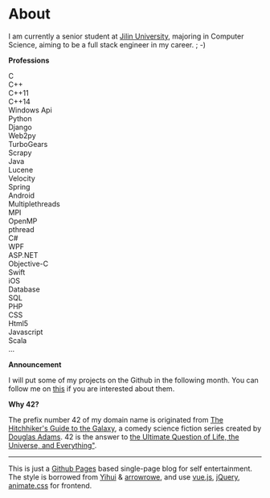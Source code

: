 About
===

I am currently a senior student at [Jilin University](http://www.jlu.edu.cn), majoring in Computer Science, aiming to be a full stack engineer in my career.  ; -)

__Professions__
<div class="tag-panel">
    <div class="tag expert">C</div>
    <div class="tag expert">C++</div>
    <div class="tag familiar">C++11</div>
    <div class="tag familiar">C++14</div>
    <div class="tag">Windows Api</div>
</div>
<div class="tag-panel">
    <div class="tag expert">Python</div>
    <div class="tag expert">Django</div>
    <div class="tag expert">Web2py</div>
    <div class="tag familiar">TurboGears</div>
    <div class="tag">Scrapy</div>
</div>
<div class="tag-panel">
    <div class="tag expert">Java</div>
    <div class="tag expert">Lucene</div>
    <div class="tag familiar">Velocity</div>
    <div class="tag familiar">Spring</div>
    <div class="tag">Android</div>
</div>
<div class="tag-panel">
    <div class="tag expert">Multiplethreads</div>
    <div class="tag expert">MPI</div>
    <div class="tag familiar">OpenMP</div>
    <div class="tag familiar">pthread</div>
</div>
<div class="tag-panel">
    <div class="tag expert">C#</div>
    <div class="tag familiar">WPF</div>
    <div class="tag">ASP.NET</div>
</div>
<div class="tag-panel">
    <div class="tag expert">Objective-C</div>
    <div class="tag familiar">Swift</div>
    <div class="tag">iOS</div>
</div>
<div class="tag-panel">
    <div class="tag expert">Database</div>
    <div class="tag expert">SQL</div>
</div>
<div class="tag-panel">
    <div class="tag familiar">PHP</div>
    <div class="tag familiar">CSS</div>
    <div class="tag">Html5</div>
    <div class="tag">Javascript</div>
</div>
<div class="tag-panel">
    <div class="tag familiar">Scala</div>
    <div class="tag">...</div>
</div>

__Announcement__

I will put some of my projects on the Github in the following month. You can follow me on [this](https://github.com/42binwang?tab=repositories) if you are interested about them.

__Why 42?__

The prefix number 42 of my domain name is originated from [The Hitchhiker's Guide to the Galaxy](https://en.wikipedia.org/wiki/The_Hitchhiker%27s_Guide_to_the_Galaxy), a comedy science fiction series created by [Douglas Adams](https://en.wikipedia.org/wiki/Douglas_Adams). 42 is the answer to [the Ultimate Question of Life, the Universe, and Everything"](https://en.wikipedia.org/wiki/Phrases_from_The_Hitchhiker%27s_Guide_to_the_Galaxy#Answer_to_the_Ultimate_Question_of_Life.2C_the_Universe.2C_and_Everything_.2842.29).



---

This is just a [Github Pages](https://pages.github.com/) based single-page blog for self entertainment.
The style is borrowed from [Yihui](yihui.name) & [arrowrowe](http://arrowrowe.me/), and use [vue.js](http://vuejs.org/), [jQuery](http://jquery.com/), [animate.css](http://daneden.me/animate) for frontend.
